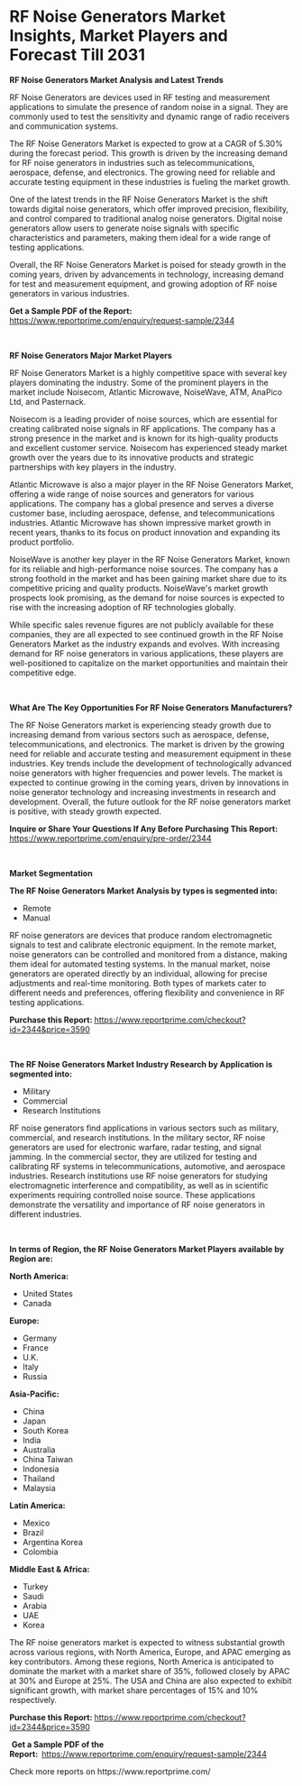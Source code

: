 <p><h1>RF Noise Generators Market Insights, Market Players and Forecast Till 2031</h1></p><p><strong>RF Noise Generators Market Analysis and Latest Trends</strong></p>
<p><p>RF Noise Generators are devices used in RF testing and measurement applications to simulate the presence of random noise in a signal. They are commonly used to test the sensitivity and dynamic range of radio receivers and communication systems.</p><p>The RF Noise Generators Market is expected to grow at a CAGR of 5.30% during the forecast period. This growth is driven by the increasing demand for RF noise generators in industries such as telecommunications, aerospace, defense, and electronics. The growing need for reliable and accurate testing equipment in these industries is fueling the market growth.</p><p>One of the latest trends in the RF Noise Generators Market is the shift towards digital noise generators, which offer improved precision, flexibility, and control compared to traditional analog noise generators. Digital noise generators allow users to generate noise signals with specific characteristics and parameters, making them ideal for a wide range of testing applications.</p><p>Overall, the RF Noise Generators Market is poised for steady growth in the coming years, driven by advancements in technology, increasing demand for test and measurement equipment, and growing adoption of RF noise generators in various industries.</p></p>
<p><strong>Get a Sample PDF of the Report:&nbsp;</strong> <a href="https://www.reportprime.com/enquiry/request-sample/2344">https://www.reportprime.com/enquiry/request-sample/2344</a></p>
<p>&nbsp;</p>
<p><strong>RF Noise Generators Major Market Players</strong></p>
<p><p>RF Noise Generators Market is a highly competitive space with several key players dominating the industry. Some of the prominent players in the market include Noisecom, Atlantic Microwave, NoiseWave, ATM, AnaPico Ltd, and Pasternack.</p><p>Noisecom is a leading provider of noise sources, which are essential for creating calibrated noise signals in RF applications. The company has a strong presence in the market and is known for its high-quality products and excellent customer service. Noisecom has experienced steady market growth over the years due to its innovative products and strategic partnerships with key players in the industry.</p><p>Atlantic Microwave is also a major player in the RF Noise Generators Market, offering a wide range of noise sources and generators for various applications. The company has a global presence and serves a diverse customer base, including aerospace, defense, and telecommunications industries. Atlantic Microwave has shown impressive market growth in recent years, thanks to its focus on product innovation and expanding its product portfolio.</p><p>NoiseWave is another key player in the RF Noise Generators Market, known for its reliable and high-performance noise sources. The company has a strong foothold in the market and has been gaining market share due to its competitive pricing and quality products. NoiseWave's market growth prospects look promising, as the demand for noise sources is expected to rise with the increasing adoption of RF technologies globally.</p><p>While specific sales revenue figures are not publicly available for these companies, they are all expected to see continued growth in the RF Noise Generators Market as the industry expands and evolves. With increasing demand for RF noise generators in various applications, these players are well-positioned to capitalize on the market opportunities and maintain their competitive edge.</p></p>
<p>&nbsp;</p>
<p><strong>What Are The Key Opportunities For RF Noise Generators Manufacturers?</strong></p>
<p><p>The RF Noise Generators market is experiencing steady growth due to increasing demand from various sectors such as aerospace, defense, telecommunications, and electronics. The market is driven by the growing need for reliable and accurate testing and measurement equipment in these industries. Key trends include the development of technologically advanced noise generators with higher frequencies and power levels. The market is expected to continue growing in the coming years, driven by innovations in noise generator technology and increasing investments in research and development. Overall, the future outlook for the RF noise generators market is positive, with steady growth expected.</p></p>
<p><strong>Inquire or Share Your Questions If Any Before Purchasing This Report:</strong> <a href="https://www.reportprime.com/enquiry/pre-order/2344">https://www.reportprime.com/enquiry/pre-order/2344</a></p>
<p>&nbsp;</p>
<p><strong>Market Segmentation</strong></p>
<p><strong>The RF Noise Generators Market Analysis by types is segmented into:</strong></p>
<p><ul><li>Remote</li><li>Manual</li></ul></p>
<p><p>RF noise generators are devices that produce random electromagnetic signals to test and calibrate electronic equipment. In the remote market, noise generators can be controlled and monitored from a distance, making them ideal for automated testing systems. In the manual market, noise generators are operated directly by an individual, allowing for precise adjustments and real-time monitoring. Both types of markets cater to different needs and preferences, offering flexibility and convenience in RF testing applications.</p></p>
<p><strong>Purchase this Report:&nbsp;</strong><a href="https://www.reportprime.com/checkout?id=2344&price=3590">https://www.reportprime.com/checkout?id=2344&price=3590</a></p>
<p>&nbsp;</p>
<p><strong>The RF Noise Generators Market Industry Research by Application is segmented into:</strong></p>
<p><ul><li>Military</li><li>Commercial</li><li>Research Institutions</li></ul></p>
<p><p>RF noise generators find applications in various sectors such as military, commercial, and research institutions. In the military sector, RF noise generators are used for electronic warfare, radar testing, and signal jamming. In the commercial sector, they are utilized for testing and calibrating RF systems in telecommunications, automotive, and aerospace industries. Research institutions use RF noise generators for studying electromagnetic interference and compatibility, as well as in scientific experiments requiring controlled noise source. These applications demonstrate the versatility and importance of RF noise generators in different industries.</p></p>
<p>&nbsp;</p>
<p><strong>In terms of Region, the RF Noise Generators Market Players available by Region are:</strong></p>
<p>
    <p> <strong> North America: </strong>
        <ul>
            <li>United States</li>
            <li>Canada</li>
        </ul>
        </p> 
    <p> <strong> Europe: </strong>
        <ul>
            <li>Germany</li>
            <li>France</li>
            <li>U.K.</li>
            <li>Italy</li>
            <li>Russia</li>
        </ul>
        </p> 
    <p> <strong> Asia-Pacific: </strong>
        <ul>
            <li>China</li>
            <li>Japan</li>
            <li>South Korea</li>
            <li>India</li>
            <li>Australia</li>
            <li>China Taiwan</li>
            <li>Indonesia</li>
            <li>Thailand</li>
            <li>Malaysia</li>
        </ul>
        </p> 
    <p> <strong> Latin America: </strong>
        <ul>
            <li>Mexico</li>
            <li>Brazil</li>
            <li>Argentina Korea</li>
            <li>Colombia</li>
        </ul>
        </p> 
    <p> <strong> Middle East & Africa: </strong>
        <ul>
            <li>Turkey</li>
            <li>Saudi</li>
            <li>Arabia</li>
            <li>UAE</li>
            <li>Korea</li>
        </ul>
    </p>
    </p>
<p><p>The RF noise generators market is expected to witness substantial growth across various regions, with North America, Europe, and APAC emerging as key contributors. Among these regions, North America is anticipated to dominate the market with a market share of 35%, followed closely by APAC at 30% and Europe at 25%. The USA and China are also expected to exhibit significant growth, with market share percentages of 15% and 10% respectively.</p></p>
<p><strong>Purchase this Report: </strong><a href="https://www.reportprime.com/checkout?id=2344&price=3590">https://www.reportprime.com/checkout?id=2344&price=3590</a></p>
<p>&nbsp;<strong>Get a Sample PDF of the Report:&nbsp;&nbsp;</strong><a href="https://www.reportprime.com/enquiry/request-sample/2344">https://www.reportprime.com/enquiry/request-sample/2344</a></p>
<p><strong></strong></p>
<p>Check more reports on https://www.reportprime.com/</p>